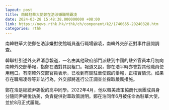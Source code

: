 ```yaml
---
layout: post
title: 南韓駐華大使鄭在浩涉嫌職場霸凌
date: 2024-03-28 15:48:38.000000000 +08:00
link: https://news.rthk.hk/rthk/ch/component/k2/1746655-20240328.htm
categories: rthk
---
```


南韓駐華大使鄭在浩涉嫌對使館職員進行職場霸凌，南韓外交部正對事件展開調查。

韓聯社引述外交界消息報道，一名由其他政府部門派駐到中國的駐外官員本月初向南韓外交部舉報，指鄭在浩對其說粗口。報道又說，鄭在浩平時亦會對其他職員使用粗口。有南韓外交部官員表示，已收到有關駐華使館的舉報，正核實情況。如果存在職場凌辱等非法行為，外交部將進行公正調查並採取嚴厲措施。

鄭在浩是總統尹錫悅的高中同學。2022年4月，他以韓美政策協商代表團成員身分隨同尹錫悅訪美，負責提供對華政策說明。鄭在浩同年6月被任命為駐華大使，並於8月正式履職。
